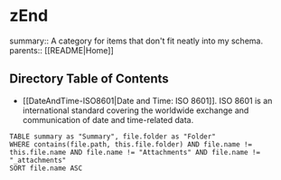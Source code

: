 # zEnd

summary:: A category for items that don't fit neatly into my schema.
parents:: [[README|Home]]

## Directory Table of Contents

- [[DateAndTime-ISO8601|Date and Time: ISO 8601]]. ISO 8601 is an international standard covering the worldwide exchange and communication of date and time-related data.

```dataview
TABLE summary as "Summary", file.folder as "Folder"
WHERE contains(file.path, this.file.folder) AND file.name != this.file.name AND file.name != "Attachments" AND file.name != "_attachments"
SORT file.name ASC
```
